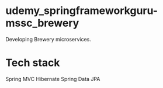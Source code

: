 # udemy_springframeworkguru-mssc_brewery
Developing Brewery microservices.


Tech stack
==========

Spring MVC
Hibernate 
Spring Data JPA
